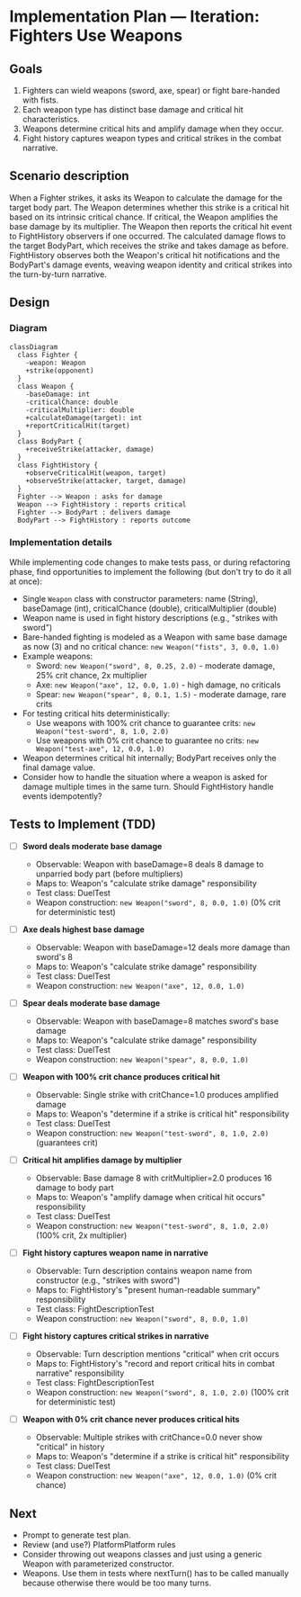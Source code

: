 # Implementation Plan — Iteration: Fighters Use Weapons

## Goals

1. Fighters can wield weapons (sword, axe, spear) or fight bare-handed with fists.
2. Each weapon type has distinct base damage and critical hit characteristics.
3. Weapons determine critical hits and amplify damage when they occur.
4. Fight history captures weapon types and critical strikes in the combat narrative.

## Scenario description

When a Fighter strikes, it asks its Weapon to calculate the damage for the target body part. The Weapon determines whether this strike is a critical hit based on its intrinsic critical chance. If critical, the Weapon amplifies the base damage by its multiplier. The Weapon then reports the critical hit event to FightHistory observers if one occurred. The calculated damage flows to the target BodyPart, which receives the strike and takes damage as before. FightHistory observes both the Weapon's critical hit notifications and the BodyPart's damage events, weaving weapon identity and critical strikes into the turn-by-turn narrative.

## Design

### Diagram

```mermaid
classDiagram
  class Fighter {
    -weapon: Weapon
    +strike(opponent)
  }
  class Weapon {
    -baseDamage: int
    -criticalChance: double
    -criticalMultiplier: double
    +calculateDamage(target): int
    +reportCriticalHit(target)
  }
  class BodyPart {
    +receiveStrike(attacker, damage)
  }
  class FightHistory {
    +observeCriticalHit(weapon, target)
    +observeStrike(attacker, target, damage)
  }
  Fighter --> Weapon : asks for damage
  Weapon --> FightHistory : reports critical
  Fighter --> BodyPart : delivers damage
  BodyPart --> FightHistory : reports outcome
```

### Implementation details

While implementing code changes to make tests pass, or during refactoring phase, find opportunities to implement the following (but don't try to do it all at once):
- Single `Weapon` class with constructor parameters: name (String), baseDamage (int), criticalChance (double), criticalMultiplier (double)
- Weapon name is used in fight history descriptions (e.g., "strikes with sword")
- Bare-handed fighting is modeled as a Weapon with same base damage as now (3) and no critical chance: `new Weapon("fists", 3, 0.0, 1.0)`
- Example weapons:
  - Sword: `new Weapon("sword", 8, 0.25, 2.0)` - moderate damage, 25% crit chance, 2x multiplier
  - Axe: `new Weapon("axe", 12, 0.0, 1.0)` - high damage, no criticals
  - Spear: `new Weapon("spear", 8, 0.1, 1.5)` - moderate damage, rare crits
- For testing critical hits deterministically:
  - Use weapons with 100% crit chance to guarantee crits: `new Weapon("test-sword", 8, 1.0, 2.0)`
  - Use weapons with 0% crit chance to guarantee no crits: `new Weapon("test-axe", 12, 0.0, 1.0)`
- Weapon determines critical hit internally; BodyPart receives only the final damage value.
- Consider how to handle the situation where a weapon is asked for damage multiple times in the same turn. Should FightHistory handle events idempotently?

## Tests to Implement (TDD)

- [ ] **Sword deals moderate base damage**
  - Observable: Weapon with baseDamage=8 deals 8 damage to unparried body part (before multipliers)
  - Maps to: Weapon's "calculate strike damage" responsibility
  - Test class: DuelTest
  - Weapon construction: `new Weapon("sword", 8, 0.0, 1.0)` (0% crit for deterministic test)

- [ ] **Axe deals highest base damage**
  - Observable: Weapon with baseDamage=12 deals more damage than sword's 8
  - Maps to: Weapon's "calculate strike damage" responsibility
  - Test class: DuelTest
  - Weapon construction: `new Weapon("axe", 12, 0.0, 1.0)`

- [ ] **Spear deals moderate base damage**
  - Observable: Weapon with baseDamage=8 matches sword's base damage
  - Maps to: Weapon's "calculate strike damage" responsibility
  - Test class: DuelTest
  - Weapon construction: `new Weapon("spear", 8, 0.0, 1.0)`

- [ ] **Weapon with 100% crit chance produces critical hit**
  - Observable: Single strike with critChance=1.0 produces amplified damage
  - Maps to: Weapon's "determine if a strike is critical hit" responsibility
  - Test class: DuelTest
  - Weapon construction: `new Weapon("test-sword", 8, 1.0, 2.0)` (guarantees crit)

- [ ] **Critical hit amplifies damage by multiplier**
  - Observable: Base damage 8 with critMultiplier=2.0 produces 16 damage to body part
  - Maps to: Weapon's "amplify damage when critical hit occurs" responsibility
  - Test class: DuelTest
  - Weapon construction: `new Weapon("test-sword", 8, 1.0, 2.0)` (100% crit, 2x multiplier)

- [ ] **Fight history captures weapon name in narrative**
  - Observable: Turn description contains weapon name from constructor (e.g., "strikes with sword")
  - Maps to: FightHistory's "present human-readable summary" responsibility
  - Test class: FightDescriptionTest
  - Weapon construction: `new Weapon("sword", 8, 0.0, 1.0)`

- [ ] **Fight history captures critical strikes in narrative**
  - Observable: Turn description mentions "critical" when crit occurs
  - Maps to: FightHistory's "record and report critical hits in combat narrative" responsibility
  - Test class: FightDescriptionTest
  - Weapon construction: `new Weapon("sword", 8, 1.0, 2.0)` (100% crit for deterministic test)

- [ ] **Weapon with 0% crit chance never produces critical hits**
  - Observable: Multiple strikes with critChance=0.0 never show "critical" in history
  - Maps to: Weapon's "determine if a strike is critical hit" responsibility
  - Test class: DuelTest
  - Weapon construction: `new Weapon("axe", 12, 0.0, 1.0)` (0% crit chance)

## Next
- Prompt to generate test plan.
- Review (and use?) PlatformPlatform rules
- Consider throwing out weapons classes and just using a generic Weapon with parameterized constructor.
- Weapons. Use them in tests where nextTurn() has to be called manually because otherwise there would be too many turns.